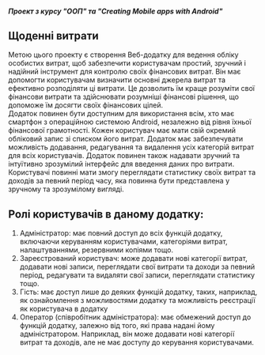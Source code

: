 ##### Проект з курсу "ООП" та "Creating Mobile apps with Android"
## Щоденні витрати
Метою цього проекту є створення Веб-додатку для ведення обліку особистих витрат, щоб забезпечити користувачам простий, зручний і надійний інструмент для контролю своїх фінансових витрат. Він має допомогти користувачам визначити основні джерела витрат та ефективно розподіляти ці витрати. Це дозволить їм краще розуміти свої фінансови витрати та здійснювати розумніші фінансові рішення, що допоможе їм досягти своїх фінансових цілей.  
Додаток повинен бути доступним для використання всім, хто має смартфон з операційною системою Android, незалежно від рівня їхньої фінансової грамотності. Кожен користувач має мати свій окремий обліковий запис зі списком його витрат. Додаток має забезпечувати можливість додавання, редагування та видалення усіх категорій витрат для всіх користувачів. Додаток повинен також надавати зручний та інтуїтивно зрозумілий інтерфейс для введення даних про витрати. Користувачі повинні мати змогу переглядати статистику своїх витрат та доходів за певний період часу, яка повинна бути представлена у зручному та зрозумілому вигляді.

## Ролі користувачів в даному додатку:
1.	Адміністратор: має повний доступ до всіх функцій додатку, включаючи керуванням користувачами, категоріями витрат, налаштуваннями, резервними копіями тощо. 
2.	Зареєстрований користувач: може додавати нові категорії витрат, додавати нові записи, переглядати свої витрати та доходи за певний період, редагувати та видаляти свої записи, переглядати статистику тощо.
3.	Гість: має доступ лише до деяких функцій додатку, таких, наприклад, як ознайомлення з можливостями додатку та можливість реєстрації як користувача в додатку
4.	Оператор (співробітник адміністратора): має обмежений доступ до функцій додатку, залежно від того, які права надані йому адміністратором. Наприклад, він може додавати нові категорії витрат та доходів, але не має доступу до керування користувачами.
